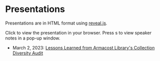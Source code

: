 # Presentations

Presentations are in HTML format using [reveal.js](https://revealjs.com).

Click to view the presentation in your browser. Press s to view speaker notes in a pop-up window.

- March 2, 2023: [Lessons Learned from Armacost Library's Collection Diversity Audit](https://sanjeet-mann.github.io/slides/lessons.html)

